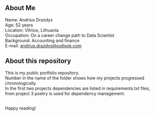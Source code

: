 ## About Me
Name: Andrius Drazdys<br>
Age: 52 years<br>
Location: Vilnius, Lithuania<br>
Occupation: On a career change path to Data Scientist<br>
Background: Accounting and finance<br>
E-mail: andrius.drazdys@outlook.com<br>

## About this repository
This is my public portfolio repository.<br>
Number in the name of the folder shows how my projects progressed chronologically.<br>
In the first two projects dependencies are listed in requirements.txt files, from project 3 poetry is used for dependency management.<br>

<br>
Happy reading!<br>

